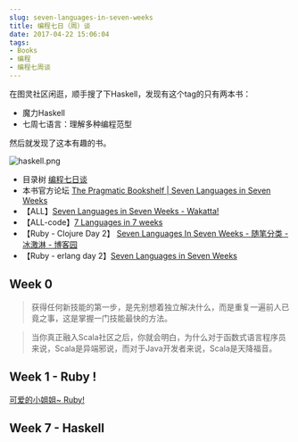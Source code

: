 ```yaml
---
slug: seven-languages-in-seven-weeks
title: 编程七日（周）谈
date: 2017-04-22 15:06:04
tags:
- Books
- 编程
- 编程七周谈
---
```

在图灵社区闲逛，顺手搜了下Haskell，发现有这个tag的只有两本书：

- 魔力Haskell
- 七周七语言：理解多种编程范型

然后就发现了这本有趣的书。

![haskell.png](https://cdn.sa.net/2025/05/12/gBY8325QFVvtqZ4.png)

<!-- truncate -->

- 目录树 [编程七日谈](https://mubu.com/doc/3Sgmg6K5N0)
- 本书官方论坛 [The Pragmatic Bookshelf | Seven Languages in Seven Weeks](https://forums.pragprog.com/forums/147)
- 【ALL】[Seven Languages in Seven Weeks - Wakatta!](http://blog.wakatta.jp/blog/2011/10/11/seven-languages-in-seven-weeks/)
- 【ALL-code】[7 Languages in 7 weeks](https://github.com/kikito/7-languages-in-7-weeks)
- 【Ruby - Clojure Day 2】 [Seven Languages In Seven Weeks - 随笔分类 - 冰激淋 - 博客园](http://www.cnblogs.com/iceCream/category/444992.html)
- 【Ruby - erlang day 2】[Seven Languages in Seven Weeks](http://www.ybrikman.com/writing/tags/#Seven%20Languages%20in%20Seven%20Weeks)


## Week 0
>获得任何新技能的第一步，是先别想着独立解决什么，而是重复一遍前人已竟之事，这是掌握一门技能最快的方法。

>当你真正融入Scala社区之后，你就会明白，为什么对于函数式语言程序员来说，Scala是异端邪说，而对于Java开发者来说，Scala是天降福音。

## Week 1 - Ruby !

[可爱的小姐姐~ Ruby!](./22-可爱的小姐姐-Ruby/index.md)

## Week 7 - Haskell
